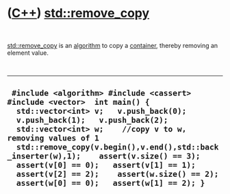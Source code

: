 



 

 

 

 

 

([C++](Cpp.htm)) [std::remove\_copy](CppRemove_copy.htm)
========================================================

 

[std::remove\_copy](CppRemove_copy.htm) is an
[algorithm](CppAlgorithm.htm) to copy a [container](CppContainer.htm),
thereby removing an element value.

 

  ----------------------------------------------------------------------------------------------------------------------------------------------------------------------------------------------------------------------------------------------------------------------------------------------------------------------------------------------------------------------------------------------------------------------------------------------------
  ` #include <algorithm> #include <cassert> #include <vector>  int main() {   std::vector<int> v;   v.push_back(0);   v.push_back(1);   v.push_back(2);    std::vector<int> w;    //copy v to w, removing values of 1   std::remove_copy(v.begin(),v.end(),std::back_inserter(w),1);    assert(v.size() == 3);   assert(v[0] == 0);   assert(v[1] == 1);   assert(v[2] == 2);    assert(w.size() == 2);   assert(w[0] == 0);   assert(w[1] == 2); }`
  ----------------------------------------------------------------------------------------------------------------------------------------------------------------------------------------------------------------------------------------------------------------------------------------------------------------------------------------------------------------------------------------------------------------------------------------------------

 

 

 

 

 





 



